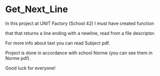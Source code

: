 # Get_Next_Line
In this project at UNIT Factory (School 42) I must have created function 

that that returns a line ending with a newline, read from a file descriptor.

For more info about tast you can read Subject pdf.

Project is done in accordance with school Norme (you can see them in Norme pdf).

Good luck for everyone!

